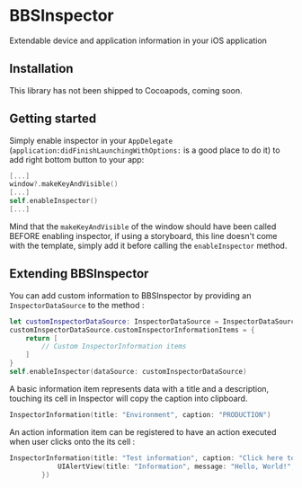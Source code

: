 # BBSInspector

Extendable device and application information in your iOS application

## Installation

This library has not been shipped to Cocoapods, coming soon.

## Getting started

Simply enable inspector in your ```AppDelegate``` (```application:didFinishLaunchingWithOptions:``` is a good place to do it) to add right bottom button to your app:
```swift
[...]
window?.makeKeyAndVisible()
[...]
self.enableInspector()
[...]
```
Mind that the ```makeKeyAndVisible``` of the window should have been called BEFORE enabling inspector, if using a storyboard, this line doesn't come with the template, simply add it before calling the ```enableInspector``` method.

## Extending BBSInspector

You can add custom information to BBSInspector by providing an ```InspectorDataSource``` to the method :

```swift
let customInspectorDataSource: InspectorDataSource = InspectorDataSource()
customInspectorDataSource.customInspectorInformationItems = {
    return [
        // Custom InspectorInformation items
    ]
}
self.enableInspector(dataSource: customInspectorDataSource)
```

A basic information item represents data with a title and a description, touching its cell in Inspector will copy the caption into clipboard.

```swift
InspectorInformation(title: "Environment", caption: "PRODUCTION")
```

An action information item can be registered to have an action executed when user clicks onto the its cell :

```swift
InspectorInformation(title: "Test information", caption: "Click here to display an alert", captionColor: UIColor.blueColor(), action: { () -> Void in
            UIAlertView(title: "Information", message: "Hello, World!", delegate: nil, cancelButtonTitle: "OK").show()
        })
```